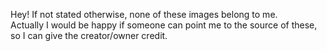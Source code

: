 Hey! If not stated otherwise, none of these images belong to me.  
Actually I would be happy if someone can point me to the source of these, so I can give the 
creator/owner credit.
